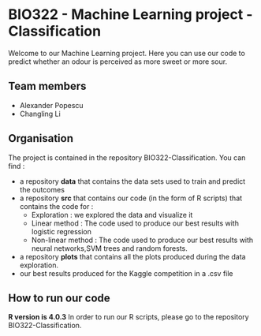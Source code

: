 # BIO322 - Machine Learning project - Classification
Welcome to our Machine Learning project. Here you can use our code to predict whether an odour is perceived as more sweet or more sour.

## Team members 
* Alexander Popescu
* Changling Li

## Organisation
The project is contained in the repository BIO322-Classification. You can find :
* a repository **data** that contains the data sets used to train and predict the outcomes
* a repository **src** that contains our code (in the form of R scripts) that contains the code for :
  * Exploration : we explored the data and visualize it
  * Linear method : The code used to produce our best results with logistic regression
  * Non-linear method : The code used to produce our best results with neural networks,SVM trees and random forests.
* a repository **plots** that contains all the plots produced during the data exploration.
* our best results produced for the Kaggle competition in a .csv file 

## How to run our code
**R version is 4.0.3**
In order to run our R scripts, please go to the repository BIO322-Classification.

